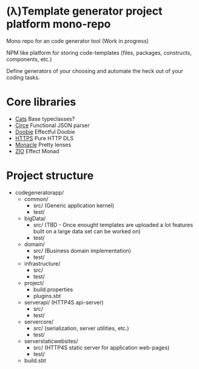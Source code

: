 # (λ)Template generator project platform mono-repo 

Mono repo for an code generator tool (Work in progress)

NPM like platform for storing code-templates (files, packages, constructs, components, etc.)

Define generators of your choosing and automate the heck out of your coding tasks. 

# Core libraries 

 - [Cats](https://typelevel.org/cats/) Base typeclasses?
 - [Circe](https://circe.github.io/circe/) Functional JSON parser
 - [Doobie](https://tpolecat.github.io/doobie/) Effectful Doobie   
 - [HTTPS](https://http4s.org/) Pure HTTP DLS
 - [Monacle](https://www.optics.dev/Monocle/) Pretty lenses 
 - [ZIO](https://zio.dev/) Effect Monad 

# Project structure
* codegeneratorapp/
    * common/
        * src/ (Generic application kernel)
        * test/
    * bigData/
        * src/ (TBD - Once enought templates are uploaded a lot features built on a large data set can be worked on)
        * test/
    * domain/ 
        * src/ (Business domain implementation)
        * test/
    * infrastructure/
        * src/
        * test/
    * project/
        * build.properties
        * plugins.sbt
   * serverapi/ (HTTP4S api-server)
        * src/
        * test/
   * servercore/
        * src/ (serialization, server utilities, etc.)
        * test/      
   * serverstaticwebsites/
       * src/ (HTTP4S static server for application web-pages)
       * test/
   * build.sbt
